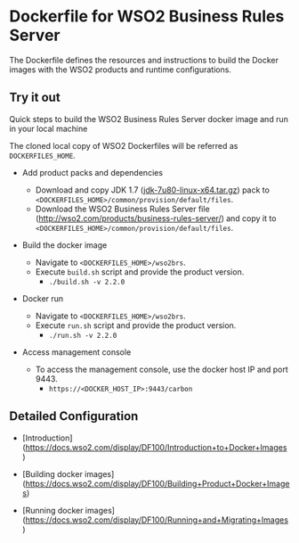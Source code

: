 # Dockerfile for WSO2 Business Rules Server #
The Dockerfile defines the resources and instructions to build the Docker images with the WSO2 products and runtime configurations.

## Try it out
Quick steps to build the WSO2 Business Rules Server docker image and run in your local machine

The cloned local copy of WSO2 Dockerfiles will be referred as `DOCKERFILES_HOME`.

* Add product packs and dependencies
    - Download and copy JDK 1.7 ([jdk-7u80-linux-x64.tar.gz](http://www.oracle.com/technetwork/java/javase/downloads/jdk7-downloads-1880260.html)) pack to `<DOCKERFILES_HOME>/common/provision/default/files`.
    - Download the WSO2 Business Rules Server file (http://wso2.com/products/business-rules-server/) and copy it to `<DOCKERFILES_HOME>/common/provision/default/files`.

* Build the docker image
    - Navigate to `<DOCKERFILES_HOME>/wso2brs`.
    - Execute `build.sh` script and provide the product version.
        + `./build.sh -v 2.2.0`

* Docker run
    - Navigate to `<DOCKERFILES_HOME>/wso2brs`.
    - Execute `run.sh` script and provide the product version.
        + `./run.sh -v 2.2.0`

* Access management console
    -  To access the management console, use the docker host IP and port 9443.
        + `https://<DOCKER_HOST_IP>:9443/carbon`

## Detailed Configuration

* [Introduction] (https://docs.wso2.com/display/DF100/Introduction+to+Docker+Images)

* [Building docker images] (https://docs.wso2.com/display/DF100/Building+Product+Docker+Images)

* [Running docker images] (https://docs.wso2.com/display/DF100/Running+and+Migrating+Images)
